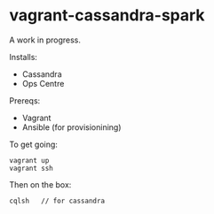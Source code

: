 vagrant-cassandra-spark
=======================

A work in progress.

Installs:
* Cassandra
* Ops Centre

Prereqs:
* Vagrant
* Ansible (for provisionining)

To get going:
```
vagrant up
vagrant ssh
```

Then on the box:

```
cqlsh   // for cassandra
```
